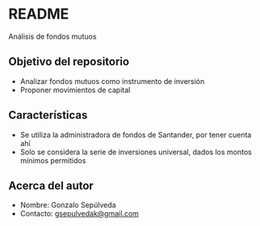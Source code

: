 # README #

Análisis de fondos mutuos

## Objetivo del repositorio ##

* Analizar fondos mutuos como instrumento de inversión
* Proponer movimientos de capital

## Características ##

* Se utiliza la administradora de fondos de Santander, por tener cuenta ahí
* Solo se considera la serie de inversiones universal, dados los montos mínimos permitidos

## Acerca del autor ##

* Nombre: Gonzalo Sepúlveda
* Contacto: gsepulvedak@gmail.com